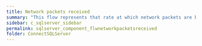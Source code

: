 ```yaml
---
title: ﻿Network packets received
summary: "This flow represents that rate at which network packets are being received by SQL Server from client applications."
sidebar: c_sqlserver_sidebar
permalink: sqlserver_component_flwnetworkpacketsreceived
folder: ConnectSQLServer
---
```

